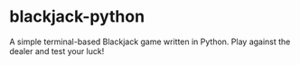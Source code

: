 # blackjack-python
A simple terminal-based Blackjack game written in Python. Play against the dealer and test your luck!
